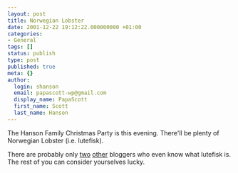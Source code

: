 ```yaml
---
layout: post
title: Norwegian Lobster
date: 2001-12-22 19:12:22.000000000 +01:00
categories:
- General
tags: []
status: publish
type: post
published: true
meta: {}
author:
  login: shanson
  email: papascott-wp@gmail.com
  display_name: PapaScott
  first_name: Scott
  last_name: Hanson
---
```

<p>The Hanson Family Christmas Party is this evening. There'll be plenty of Norwegian Lobster (i.e. lutefisk).</p>
<p>There are probably only <a href="http://sheila.inessential.com/">two</a> <a href="http://iowa.weblogger.com/">other</a> bloggers who even know what lutefisk is. The rest of you can consider yourselves lucky.</p>
